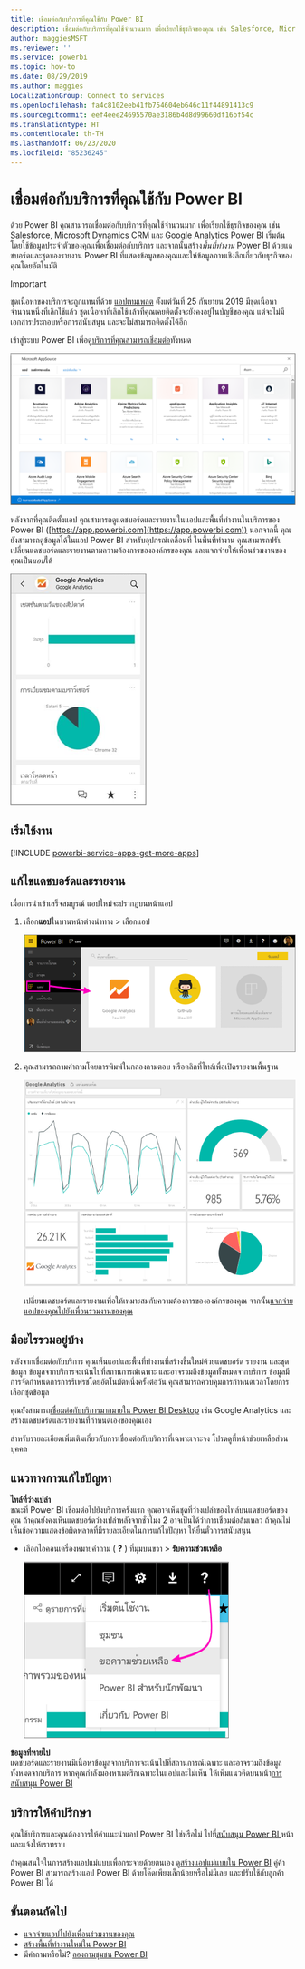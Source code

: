 ```yaml
---
title: เชื่อมต่อกับบริการที่คุณใช้กับ Power BI
description: เชื่อมต่อกับบริการที่คุณใช้จำนวนมาก เพื่อเรียกใช้ธุรกิจของคุณ เช่น Salesforce, Microsoft Dynamics CRM และ Google Analytics
author: maggiesMSFT
ms.reviewer: ''
ms.service: powerbi
ms.topic: how-to
ms.date: 08/29/2019
ms.author: maggies
LocalizationGroup: Connect to services
ms.openlocfilehash: fa4c8102eeb41fb754604eb646c11f44891413c9
ms.sourcegitcommit: eef4eee24695570ae3186b4d8d99660df16bf54c
ms.translationtype: HT
ms.contentlocale: th-TH
ms.lasthandoff: 06/23/2020
ms.locfileid: "85236245"
---
```

# <a name="connect-to-the-services-you-use-with-power-bi"></a>เชื่อมต่อกับบริการที่คุณใช้กับ Power BI
ด้วย Power BI คุณสามารถเชื่อมต่อกับบริการที่คุณใช้จำนวนมาก เพื่อเรียกใช้ธุรกิจของคุณ เช่น Salesforce, Microsoft Dynamics CRM และ Google Analytics Power BI เริ่มต้นโดยใช้ข้อมูลประจำตัวของคุณเพื่อเชื่อมต่อกับบริการ และจากนั้นสร้าง*พื้นที่ทำงาน* Power BI ด้วยแดชบอร์ดและชุดของรายงาน Power BI ที่แสดงข้อมูลของคุณและให้ข้อมูลภาพเชิงลึกเกี่ยวกับธุรกิจของคุณโดยอัตโนมัติ

>[!IMPORTANT]
>ชุดเนื้อหาของบริการจะถูกแทนที่ด้วย [แอปเทมเพลต](https://docs.microsoft.com/power-bi/service-template-apps-overview) ตั้งแต่วันที่ 25 กันยายน 2019 มีชุดเนื้อหาจำนวนหนึ่งที่เลิกใช้แล้ว ชุดเนื้อหาที่เลิกใช้แล้วที่คุณเคยติดตั้งจะยังคงอยู่ในบัญชีของคุณ แต่จะไม่มีเอกสารประกอบหรือการสนับสนุน และจะไม่สามารถติดตั้งได้อีก

เข้าสู่ระบบ Power BI เพื่อดู[บริการที่คุณสามารถเชื่อมต่อ](https://app.powerbi.com/getdata/services)ทั้งหมด 

![แอป AppSource](media/service-connect-to-services/overview.png)

หลังจากที่คุณติดตั้งแอป คุณสามารถดูแดชบอร์ดและรายงานในแอปและพื้นที่ทำงานในบริการของ Power BI ([https://app.powerbi.com](https://app.powerbi.com)) นอกจากนี้ คุณยังสามารถดูข้อมูลได้ในแอป Power BI สำหรับอุปกรณ์เคลื่อนที่ ในพื้นที่ทำงาน คุณสามารถปรับเปลี่ยนแดชบอร์ดและรายงานตามความต้องการขององค์กรของคุณ และแจกจ่ายให้เพื่อนร่วมงานของคุณเป็น*แอป*ได้ 

![แอป Google analytics ในแอปมือถือ Power BI](media/service-connect-to-services/power-bi-service-mobile-app-240.png)

## <a name="get-started"></a>เริ่มใช้งาน
[!INCLUDE [powerbi-service-apps-get-more-apps](../includes/powerbi-service-apps-get-more-apps.md)]

## <a name="edit-the-dashboard-and-reports"></a>แก้ไขแดชบอร์ดและรายงาน
เมื่อการนำเข้าเสร็จสมบูรณ์ แอปใหม่จะปรากฏบนหน้าแอป

1. เลือก**แอป**ในบานหน้าต่างนำทาง > เลือกแอป
   
     ![หน้าแอป](media/service-connect-to-services/power-bi-service-apps-open-app.png)
2. คุณสามารถถามคำถามโดยการพิมพ์ในกล่องถามตอบ หรือคลิกที่ไทล์เพื่อเปิดรายงานพื้นฐาน 
   
    ![แดชบอร์ Google Analytics](media/service-connect-to-services/googleanalytics2.png)
   
    เปลี่ยนแดชบอร์ดและรายงานเพื่อให้เหมาะสมกับความต้องการขององค์กรของคุณ จากนั้น[แจกจ่ายแอปของคุณไปยังเพื่อนร่วมงานของคุณ](../collaborate-share/service-create-distribute-apps.md)

## <a name="whats-included"></a>มีอะไรรวมอยู่บ้าง
หลังจากเชื่อมต่อกับบริการ คุณเห็นแอปและพื้นที่ทำงานที่สร้างขึ้นใหม่ด้วยแดชบอร์ด รายงาน และชุดข้อมูล ข้อมูลจากบริการจะเน้นไปที่สถานการณ์เฉพาะ และอาจรวมถึงข้อมูลทั้งหมดจากบริการ ข้อมูลมีการจัดกำหนดการการรีเฟรชโดยอัตโนมัตหนึ่งครั้งต่อวัน คุณสามารถควบคุมการกำหนดเวลาโดยการเลือกชุดข้อมูล

คุณยังสามารถ[เชื่อมต่อกับบริการมากมายใน Power BI Desktop](desktop-data-sources.md) เช่น Google Analytics และสร้างแดชบอร์ดและรายงานที่กำหนดเองของคุณเอง  

สำหรับรายละเอียดเพิ่มเติมเกี่ยวกับการเชื่อมต่อกับบริการที่เฉพาะเจาะจง โปรดดูที่หน้าช่วยเหลือส่วนบุคคล

## <a name="troubleshooting"></a>แนวทางการแก้ไขปัญหา
**ไทล์ที่ว่างเปล่า**  
ขณะที่ Power BI เชื่อมต่อไปยังบริการครั้งแรก คุณอาจเห็นชุดที่ว่างเปล่าของไทล์บนแดชบอร์ดของคุณ ถ้าคุณยังคงเห็นแดชบอร์ดว่างเปล่าหลังจากชั่วโมง 2 อาจเป็นได้ว่าการเชื่อมต่อล้มเหลว ถ้าคุณไม่เห็นข้อความแสดงข้อผิดพลาดที่มีรายละเอียดในการแก้ไขปัญหา ให้ยื่นตั๋วการสนับสนุน

* เลือกไอคอนเครื่องหมายคำถาม ( **?** ) ที่มุมบนขวา > **รับความช่วยเหลือ**
  
    ![ไอคอนรับความช่วยเหลือ](media/service-connect-to-services/power-bi-service-get-help.png)

**ข้อมูลที่หายไป**  
แดชบอร์ดและรายงานมีเนื้อหาข้อมูลจากบริการจะเน้นไปที่สถานการณ์เฉพาะ และอาจรวมถึงข้อมูลทั้งหมดจากบริการ หากคุณกำลังมองหาเมตริกเฉพาะในแอปและไม่เห็น ให้เพิ่มแนวคิดบนหน้า[การสนับสนุน Power BI](https://support.powerbi.com/forums/265200-power-bi)

## <a name="suggesting-services"></a>บริการให้คำปรึกษา
คุณใช้บริการและคุณต้องการให้คำแนะนำแอป Power BI ใช่หรือไม่ ไปที่[สนับสนุน Power BI ](https://support.powerbi.com/forums/265200-power-bi)หน้า และแจ้งให้เราทราบ

ถ้าคุณสนใจในการสร้างแอปแม่แบบเพื่อกระจายด้วยตนเอง ดู[สร้างแอปแม่แบบใน Power BI](service-template-apps-create.md) คู่ค้า Power BI สามารถสร้างแอป Power BI ด้วยโค๊ดเพียงเล็กน้อยหรือไม่มีเลย และปรับใช้กับลูกค้า Power BI ได้ 

## <a name="next-steps"></a>ขั้นตอนถัดไป
* [แจกจ่ายแอปไปยังเพื่อนร่วมงานของคุณ](../collaborate-share/service-create-distribute-apps.md)
* [สร้างพื้นที่ทำงานใหม่ใน Power BI](../collaborate-share/service-create-the-new-workspaces.md)
* มีคำถามหรือไม่? [ลองถามชุมชน Power BI](https://community.powerbi.com/)

